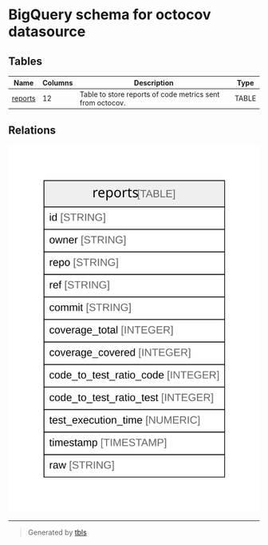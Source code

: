 # BigQuery schema for octocov datasource

## Tables

| Name | Columns | Description | Type |
| ---- | ------- | ------- | ---- |
| [reports](reports.md) | 12 | Table to store reports of code metrics sent from octocov. | TABLE |

## Relations

![er](schema.svg)

---

> Generated by [tbls](https://github.com/k1LoW/tbls)
